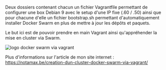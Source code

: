 Deux dossiers contenant chacun un fichier Vagrantfile permettant de configurer une box Debian 9 avec le setup d'une IP fixe (.60 / .50) ainsi que pour chacune d'elle un fichier bootstrap.sh permettant d'automatiquement installer Docker Swarm en plus de mettre à jour les dépôts et paquets. 

Le but ici est de pouvoir prendre en main Vagrant ainsi qu'appréhender la mise en cluster via Swarm.

![logo docker swarm via vagrant](https://notamax.be/wp-content/uploads/2020/02/vagrant-swarm.png)



Plus d'informations sur l'article de mon site internet : https://notamax.be/creation-dun-cluster-docker-swarm-via-vagrant/
